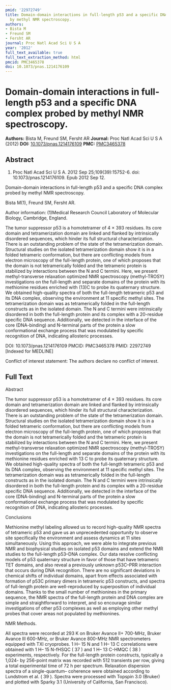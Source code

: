 ```yaml
---
pmid: '22972749'
title: Domain-domain interactions in full-length p53 and a specific DNA complex probed
  by methyl NMR spectroscopy.
authors:
- Bista M
- Freund SM
- Fersht AR
journal: Proc Natl Acad Sci U S A
year: '2012'
full_text_available: true
full_text_extraction_method: html
pmcid: PMC3465378
doi: 10.1073/pnas.1214176109
---
```


# Domain-domain interactions in full-length p53 and a specific DNA complex probed by methyl NMR spectroscopy.
**Authors:** Bista M, Freund SM, Fersht AR
**Journal:** Proc Natl Acad Sci U S A (2012)
**DOI:** [10.1073/pnas.1214176109](https://doi.org/10.1073/pnas.1214176109)
**PMC:** [PMC3465378](https://www.ncbi.nlm.nih.gov/pmc/articles/PMC3465378/)

## Abstract

1. Proc Natl Acad Sci U S A. 2012 Sep 25;109(39):15752-6. doi: 
10.1073/pnas.1214176109. Epub 2012 Sep 12.

Domain-domain interactions in full-length p53 and a specific DNA complex probed 
by methyl NMR spectroscopy.

Bista M(1), Freund SM, Fersht AR.

Author information:
(1)Medical Research Council Laboratory of Molecular Biology, Cambridge, England.

The tumor suppressor p53 is a homotetramer of 4 × 393 residues. Its core domain 
and tetramerization domain are linked and flanked by intrinsically disordered 
sequences, which hinder its full structural characterization. There is an 
outstanding problem of the state of the tetramerization domain. Structural 
studies on the isolated tetramerization domain show it is in a folded tetrameric 
conformation, but there are conflicting models from electron microscopy of the 
full-length protein, one of which proposes that the domain is not tetramerically 
folded and the tetrameric protein is stabilized by interactions between the N 
and C termini. Here, we present methyl-transverse relaxation optimized NMR 
spectroscopy (methyl-TROSY) investigations on the full-length and separate 
domains of the protein with its methionine residues enriched with (13)C to probe 
its quaternary structure. We obtained high-quality spectra of both the 
full-length tetrameric p53 and its DNA complex, observing the environment at 11 
specific methyl sites. The tetramerization domain was as tetramerically folded 
in the full-length constructs as in the isolated domain. The N and C termini 
were intrinsically disordered in both the full-length protein and its complex 
with a 20-residue specific DNA sequence. Additionally, we detected in the 
interface of the core (DNA-binding) and N-terminal parts of the protein a slow 
conformational exchange process that was modulated by specific recognition of 
DNA, indicating allosteric processes.

DOI: 10.1073/pnas.1214176109
PMCID: PMC3465378
PMID: 22972749 [Indexed for MEDLINE]

Conflict of interest statement: The authors declare no conflict of interest.

## Full Text

Abstract

The tumor suppressor p53 is a homotetramer of 4 × 393 residues. Its core domain and tetramerization domain are linked and flanked by intrinsically disordered sequences, which hinder its full structural characterization. There is an outstanding problem of the state of the tetramerization domain. Structural studies on the isolated tetramerization domain show it is in a folded tetrameric conformation, but there are conflicting models from electron microscopy of the full-length protein, one of which proposes that the domain is not tetramerically folded and the tetrameric protein is stabilized by interactions between the N and C termini. Here, we present methyl-transverse relaxation optimized NMR spectroscopy (methyl-TROSY) investigations on the full-length and separate domains of the protein with its methionine residues enriched with 13 C to probe its quaternary structure. We obtained high-quality spectra of both the full-length tetrameric p53 and its DNA complex, observing the environment at 11 specific methyl sites. The tetramerization domain was as tetramerically folded in the full-length constructs as in the isolated domain. The N and C termini were intrinsically disordered in both the full-length protein and its complex with a 20-residue specific DNA sequence. Additionally, we detected in the interface of the core (DNA-binding) and N-terminal parts of the protein a slow conformational exchange process that was modulated by specific recognition of DNA, indicating allosteric processes.

Conclusions

Methionine methyl labeling allowed us to record high-quality NMR spectra of tetrameric p53 and gave us an unprecedented opportunity to observe site specifically the environment and assess dynamics at 11 sites simultaneously. Using this approach, we were able to integrate previous NMR and biophysical studies on isolated p53 domains and extend the NMR studies to the full-length p53–DNA complex. Our data resolve conflicting models of p53 quaternary structure in favor of those that have tetrameric TET domains, and also reveal a previously unknown p53C–PRR interaction that occurs during DNA recognition. There are no significant deviations in chemical shifts of individual domains, apart from effects associated with formation of p53C primary dimers in tetrameric p53 constructs, and spectra of full-length protein are well-reproduced by superposition of individual domains. Thanks to the small number of methionines in the primary sequence, the NMR spectra of the full-length protein and DNA complex are simple and straightforward to interpret, and so encourage similar investigations of other p53 complexes as well as employing other methyl probes that cover areas not populated by methionines.

NMR Methods.

All spectra were recorded at 293 K on Bruker Avance II+ 700-MHz, Bruker Avance III 600-MHz, or Bruker Avance 800-MHz NMR spectrometers equipped with TXI cryoprobes. 1 H– 15 N and 1 H– 13 C correlations were obtained with 1 H– 15 N-fHSQC ( 37 ) and 1 H– 13 C-HMQC ( 38 ) experiments, respectively. For the full-length protein constructs, typically a 1,024- by 256-point matrix was recorded with 512 transients per row, giving a total experimental time of 72 h per spectrum. Relaxation dispersion spectra of a single-quantum– coherence were obtained according to Lundstrom et al. ( 39 ). Spectra were processed with Topspin 3.0 (Bruker) and plotted with Sparky 3.1 (University of California, San Francisco).
